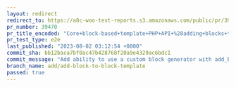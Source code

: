```yaml
---
layout: redirect
redirect_to: https://a8c-woo-test-reports.s3.amazonaws.com/public/pr/39470/e2e/index.html
pr_number: 39470
pr_title_encoded: "Core+block-based+template+PHP+API+%28adding+blocks+to+templates%29"
pr_test_type: e2e
last_published: "2023-08-02 03:12:54 +0000"
commit_sha: bb12baca7bf0ac47b428768f20a9e4329ac6bdc1
commit_message: "Add ability to use a custom block generator with add_block"
branch_name: add/add-block-to-block-template
passed: true
---
```

